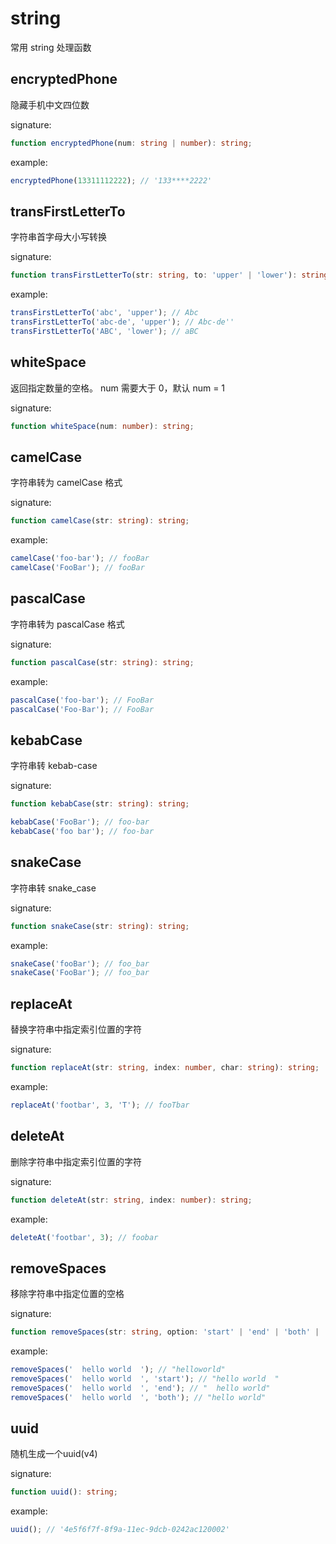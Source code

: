 # string

常用 string 处理函数

## encryptedPhone

隐藏手机中文四位数

signature:

```typescript
function encryptedPhone(num: string | number): string;
```

example:

```typescript
encryptedPhone(13311112222); // '133****2222'
```

## transFirstLetterTo

字符串首字母大小写转换

signature:

```typescript
function transFirstLetterTo(str: string, to: 'upper' | 'lower'): string;
```

example:

```typescript
transFirstLetterTo('abc', 'upper'); // Abc
transFirstLetterTo('abc-de', 'upper'); // Abc-de''
transFirstLetterTo('ABC', 'lower'); // aBC
```

## whiteSpace

返回指定数量的空格。 num 需要大于 0，默认 num = 1

signature:

```typescript
function whiteSpace(num: number): string;
```

## camelCase

字符串转为 camelCase 格式

signature:

```typescript
function camelCase(str: string): string;
```

example:

```typescript
camelCase('foo-bar'); // fooBar
camelCase('FooBar'); // fooBar
```

## pascalCase

字符串转为 pascalCase 格式

signature:

```typescript
function pascalCase(str: string): string;
```

example:

```typescript
pascalCase('foo-bar'); // FooBar
pascalCase('Foo-Bar'); // FooBar
```

## kebabCase

字符串转 kebab-case

signature:

```typescript
function kebabCase(str: string): string;
```

```typescript
kebabCase('FooBar'); // foo-bar
kebabCase('foo bar'); // foo-bar
```

## snakeCase

字符串转 snake_case

signature:

```typescript
function snakeCase(str: string): string;
```

example:

```typescript
snakeCase('fooBar'); // foo_bar
snakeCase('FooBar'); // foo_bar
```

## replaceAt

替换字符串中指定索引位置的字符

signature:

```typescript
function replaceAt(str: string, index: number, char: string): string;
```

example:

```typescript
replaceAt('footbar', 3, 'T'); // fooTbar
```

## deleteAt

删除字符串中指定索引位置的字符

signature:

```typescript
function deleteAt(str: string, index: number): string;
```

example:

```typescript
deleteAt('footbar', 3); // foobar
```

## removeSpaces

移除字符串中指定位置的空格

signature:

```typescript
function removeSpaces(str: string, option: 'start' | 'end' | 'both' | 'all' = 'all'): string;
```

example:

```typescript
removeSpaces('  hello world  '); // "helloworld"
removeSpaces('  hello world  ', 'start'); // "hello world  "
removeSpaces('  hello world  ', 'end'); // "  hello world"
removeSpaces('  hello world  ', 'both'); // "hello world"
```

## uuid

随机生成一个uuid(v4)

signature:

```typescript
function uuid(): string;
```

example:

```typescript
uuid(); // '4e5f6f7f-8f9a-11ec-9dcb-0242ac120002'
```
